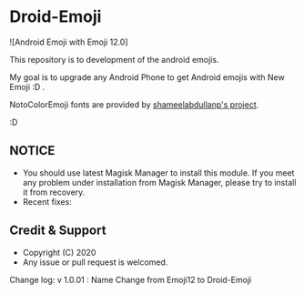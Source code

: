 # Droid-Emoji 


![Android Emoji with Emoji 12.0]

This repository is to development of the android emojis.

My goal is to upgrade any Android Phone to get Android emojis with New Emoji :D .
 
NotoColorEmoji fonts are provided by [shameelabdullanp's project](https://github.com/shameelabdullanp/emoji12).

:D

## NOTICE

* You should use latest Magisk Manager to install this module. If you meet any problem under installation from Magisk Manager, please try to install it from recovery.
* Recent fixes:


## Credit & Support

* Copyright (C) 2020 
* Any issue or pull request is welcomed.

Change log:
 v 1.0.01 : Name Change from Emoji12 to Droid-Emoji
